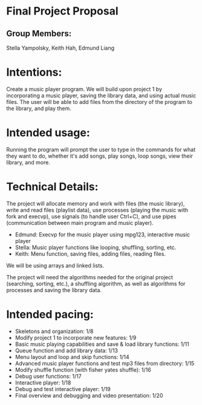 # Final Project Proposal

## Group Members:

Stella Yampolsky, Keith Hah, Edmund Liang

# Intentions:
Create a music player program. We will build upon project 1 by incorporating a music player, saving the library data, and using actual music files. The user will be able to add files from the directory of the program to the library, and play them.

# Intended usage:
Running the program will prompt the user to type in the commands for what they want to do, whether it's add songs, play songs, loop songs, view their library, and more.

# Technical Details:
The project will allocate memory and work with files (the music library), write and read files (playlist data), use processes (playing the music with fork and execvp), use signals (to handle user Ctrl+C), and use pipes (communication between main program and music player).

- Edmund: Execvp for the music player using mpg123, interactive music player
- Stella: Music player functions like looping, shuffling, sorting, etc.
- Keith: Menu function, saving files, adding files, reading files.

We will be using arrays and linked lists.

The project will need the algorithms needed for the original project (searching, sorting, etc.), a shuffling algorithm, as well as algorithms for processes and saving the library data.

# Intended pacing:

- Skeletons and organization: 1/8
- Modify project 1 to incorporate new features: 1/9
- Basic music playing capabilities and save & load library functions: 1/11
- Queue function and add library data: 1/13
- Menu layout and loop and skip functions: 1/14
- Advanced music player functions and test mp3 files from directory: 1/15
- Modify shuffle function (with fisher yates shuffle): 1/16
- Debug user functions: 1/17
- Interactive player: 1/18
- Debug and test interactive player: 1/19
- Final overview and debugging and video presentation: 1/20
